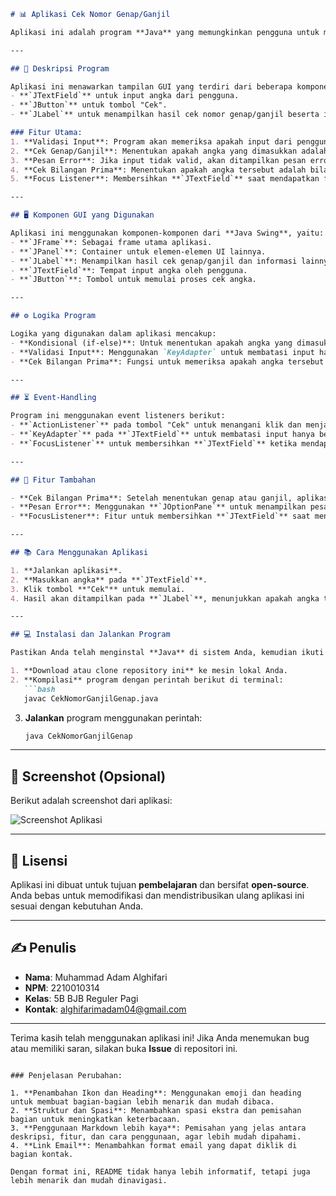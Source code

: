```markdown
# 📊 Aplikasi Cek Nomor Genap/Ganjil

Aplikasi ini adalah program **Java** yang memungkinkan pengguna untuk memeriksa apakah suatu angka merupakan **genap** atau **ganjil**. Dengan antarmuka pengguna grafis (GUI) berbasis Java Swing, aplikasi ini menyediakan pengalaman pengguna yang sederhana dan mudah digunakan.

---

## 📝 Deskripsi Program

Aplikasi ini menawarkan tampilan GUI yang terdiri dari beberapa komponen:
- **`JTextField`** untuk input angka dari pengguna.
- **`JButton`** untuk tombol "Cek".
- **`JLabel`** untuk menampilkan hasil cek nomor genap/ganjil beserta informasi tambahan.

### Fitur Utama:
1. **Validasi Input**: Program akan memeriksa apakah input dari pengguna valid.
2. **Cek Genap/Ganjil**: Menentukan apakah angka yang dimasukkan adalah genap atau ganjil.
3. **Pesan Error**: Jika input tidak valid, akan ditampilkan pesan error melalui **`JOptionPane`**.
4. **Cek Bilangan Prima**: Menentukan apakah angka tersebut adalah bilangan prima.
5. **Focus Listener**: Membersihkan **`JTextField`** saat mendapatkan fokus, agar pengguna dapat dengan mudah memasukkan angka baru.

---

## 🖥️ Komponen GUI yang Digunakan

Aplikasi ini menggunakan komponen-komponen dari **Java Swing**, yaitu:
- **`JFrame`**: Sebagai frame utama aplikasi.
- **`JPanel`**: Container untuk elemen-elemen UI lainnya.
- **`JLabel`**: Menampilkan hasil cek genap/ganjil dan informasi lainnya.
- **`JTextField`**: Tempat input angka oleh pengguna.
- **`JButton`**: Tombol untuk memulai proses cek angka.

---

## ⚙️ Logika Program

Logika yang digunakan dalam aplikasi mencakup:
- **Kondisional (if-else)**: Untuk menentukan apakah angka yang dimasukkan adalah genap atau ganjil.
- **Validasi Input**: Menggunakan `KeyAdapter` untuk membatasi input hanya berupa angka.
- **Cek Bilangan Prima**: Fungsi untuk memeriksa apakah angka tersebut adalah bilangan prima.

---

## ⏳ Event-Handling

Program ini menggunakan event listeners berikut:
- **`ActionListener`** pada tombol "Cek" untuk menangani klik dan menjalankan logika cek.
- **`KeyAdapter`** pada **`JTextField`** untuk membatasi input hanya berupa angka.
- **`FocusListener`** untuk membersihkan **`JTextField`** ketika mendapat fokus.

---

## 🚀 Fitur Tambahan

- **Cek Bilangan Prima**: Setelah menentukan genap atau ganjil, aplikasi juga memeriksa apakah angka tersebut adalah bilangan prima.
- **Pesan Error**: Menggunakan **`JOptionPane`** untuk menampilkan pesan hasil dan kesalahan (misal: input tidak valid).
- **FocusListener**: Fitur untuk membersihkan **`JTextField`** saat mendapatkan fokus agar pengguna dapat memasukkan angka baru dengan mudah.

---

## 📚 Cara Menggunakan Aplikasi

1. **Jalankan aplikasi**.
2. **Masukkan angka** pada **`JTextField`**.
3. Klik tombol **"Cek"** untuk memulai.
4. Hasil akan ditampilkan pada **`JLabel`**, menunjukkan apakah angka tersebut **genap** atau **ganjil**, dan juga apakah angka tersebut merupakan **bilangan prima**.

---

## 💻 Instalasi dan Jalankan Program

Pastikan Anda telah menginstal **Java** di sistem Anda, kemudian ikuti langkah-langkah berikut:

1. **Download atau clone repository ini** ke mesin lokal Anda.
2. **Kompilasi** program dengan perintah berikut di terminal:
   ```bash
   javac CekNomorGanjilGenap.java
   ```
3. **Jalankan** program menggunakan perintah:
   ```bash
   java CekNomorGanjilGenap
   ```

---

## 📸 Screenshot (Opsional)

Berikut adalah screenshot dari aplikasi:

![Screenshot Aplikasi](screenshot.png)

---

## 📜 Lisensi

Aplikasi ini dibuat untuk tujuan **pembelajaran** dan bersifat **open-source**. Anda bebas untuk memodifikasi dan mendistribusikan ulang aplikasi ini sesuai dengan kebutuhan Anda.

---

## ✍️ Penulis

- **Nama**: Muhammad Adam Alghifari
- **NPM**: 2210010314
- **Kelas**: 5B BJB Reguler Pagi
- **Kontak**: [alghifarimadam04@gmail.com](mailto:alghifarimadam04@gmail.com)

---

Terima kasih telah menggunakan aplikasi ini! Jika Anda menemukan bug atau memiliki saran, silakan buka **Issue** di repositori ini.

```

### Penjelasan Perubahan:

1. **Penambahan Ikon dan Heading**: Menggunakan emoji dan heading untuk membuat bagian-bagian lebih menarik dan mudah dibaca.
2. **Struktur dan Spasi**: Menambahkan spasi ekstra dan pemisahan bagian untuk meningkatkan keterbacaan.
3. **Penggunaan Markdown lebih kaya**: Pemisahan yang jelas antara deskripsi, fitur, dan cara penggunaan, agar lebih mudah dipahami.
4. **Link Email**: Menambahkan format email yang dapat diklik di bagian kontak.
   
Dengan format ini, README tidak hanya lebih informatif, tetapi juga lebih menarik dan mudah dinavigasi.
